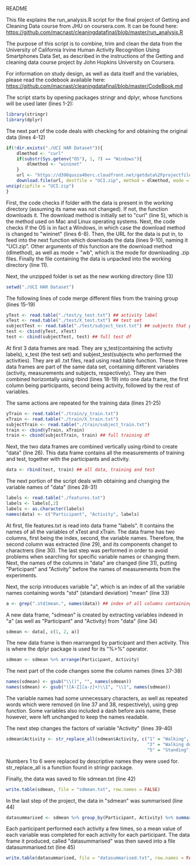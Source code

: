 README 

This file explains the run_analysis.R script  for the final project of Getting and Cleaning Data course from JHU on coursera.com. It can be found here:
https://github.com/macnast/cleaningdatafinal/blob/master/run_analysis.R
 
The purpose of this script is to combine, trim and clean the data from the University of California Irvine Human Activity Recognition Using Smartphones Data Set, as described in the instructions of the Getting and cleaning data course project by John Hopkins University on Coursera. 

For information on study design, as well as data itself and the variables, please read the codebook available here:
https://github.com/macnast/cleaningdatafinal/blob/master/CodeBook.md


The script starts by opening packages stringr and dplyr, whose functions will be used later (lines 1-2):
```R 
library(stringr)
library(dplyr)
```
The next part of the code deals with checking for and obtaining the original data (lines 4-12)
```R
if(!dir.exists("./UCI HAR Dataset")){
    dlmethod <- "curl"
    if(substr(Sys.getenv("OS"), 1, 7) == "Windows"){
        dlmethod <- "wininet"
    }
    url <- "https://d396qusza40orc.cloudfront.net/getdata%2Fprojectfiles%2FUCI%20HAR%20Dataset.zip"
    download.file(url, destfile = "UCI.zip", method = dlmethod, mode = "wb")
unzip(zipfile = "UCI.zip")
}
```
First, the code checks if folder with the data is present in the working directory (assuming its name was not changed). 
If not, the function downloads it. The download method is initially set to "curl" (line 5), which is the method used on Mac and Linux operating systems. Next, the code checks if the OS is in fact a Windows, in which case the download method is changed to "wininet" (lines  6-8). 
Then, the URL for the data is put in, to feed into the next function which downloads the data (lines 9-10), naming it "UCI.zip". Other arguments of this function are the download method (dlmethod), as well as mode = "wb", which is the mode for downloading .zip files. Finally the file containing the data is unpacked into the working directory (line 11).

Next, the unzipped folder is set as the new working directory (line 13)
```R
setwd("./UCI HAR Dataset")
```

The following lines of code merge different files from the training group (lines 15-19)
```R
yTest <- read.table("./test/y_test.txt") ## activity label
xTest <- read.table("./test/X_test.txt") ## test set
subjectTest <- read.table("./test/subject_test.txt") ## subjects that performed tests
test <- cbind(yTest, xTest) 
test <- cbind(subjectTest, test) ## full test df 
```
At first 3 data frames are read. They are y_test(containing the activity labels), x_test (the test set) and subjest_test(subjects who performed the activities). They are all .txt files, read using read.table function. These three data frames are part of the same data set, containing different variables (activity, measurements and subjects, respectively). They are then combined horizontally using rbind (lines 18-19) into one data frame, the first column being participants, second being activity, followed by the rest of variables.

The same actions are repeated for the training data (lines 21-25)
```R
yTrain <- read.table("./train/y_train.txt") 
xTrain <- read.table("./train/X_train.txt") 
subjectTrain <- read.table("./train/subject_train.txt")
train <- cbind(yTrain, xTrain)
train <- cbind(subjectTrain, train) ## full training df
```
Next, the two data frames are combined vertically using rbind to create "data" (line 26). This data frame contains all the measurements of training and test, together with the participants and activity.
```R
data <- rbind(test, train) ## all data, training and test
```
The next portion of the script deals with obtaining and changing the variable names of "data" (lines 28-31)
```R
labels <- read.table("./features.txt")
labels <- labels[,2]
labels <- as.character(labels)
names(data) <- c("Participant", "Activity", labels) 
```
At first, file features.txt is read into data frame "labels". It contains the names of all the variables of xTest and xTrain. The data frame has two columns, first being the index, second, the variable names. Therefore, the second column was extracted (line 29), and its components changet to charactrers (line 30). The last step was performed in order to avoid problems when searching for specific variable names or changing them.
Next, the names of the columns in "data" are changed (line 31), putting "Participant" and "Activity" before the names of measurements from the experiments.

Next, the scrip introduces variable "a", which is an index of all the variable names containing words "std" (standard deviation) "mean" (line 33)
```R
a <- grep(".std|mean.", names(data)) ## index of all columns containing "std" or "mean"
```
A new data frame, "sdmean" is created by extracting variables indexed in "a" (as well as "Participant" and "Activity) from "data" (line 34)
```R
sdmean <- data[, c(1, 2, a)]
```
The new data frame is then rearranged by participant and then activity. This is where the dplyr package is used for its "%>%" operator.
```R
sdmean <- sdmean %>% arrange(Participant, Activity) 
```
The next part of the code changes some the column names (lines 37-38)
```R
names(sdmean) <- gsub("\\()", "", names(sdmean)) 
names(sdmean) <- gsub("([A-Z][a-z]+)\\1", "\\1", names(sdmean))
```
The variable names had some unnecessary characters, as well as repeated words which were removed (in line 37 and 38, respectively), using grep function. Some variables also included  a dash before axis name, these however, were left unchanged to keep the names readable.

The next step changes the factors of variable "Activity" (lines 39-40)
```R
sdmean$Activity <- str_replace_all(sdmean$Activity, c("1" = "Walking", "2" = "Walking Upstairs", 
                                                      "3" = "Walking downstairs", "4" = "Sitting",
                                                      "5" = "Standing", "6" = "Laying"))
```
Numbers 1 to 6 were replaced by descriptive names they were used for. str_replace_all is a function found in stringr package.

Finally, the data was saved to file sdmean.txt (line 42)
```R
write.table(sdmean, file = "sdmean.txt", row.names = FALSE)
```

In the last step of the project, the data in "sdmean" was summarised (line 44)
```R
datasummarised <- sdmean %>% group_by(Participant, Activity) %>% summarise_all(funs(mean))
```
Each participant performed each activity a few times, so a mean value of each variable was completed for each activity for each participant.
The data frame it produced, called "datasummarised" was then saved into a file datasummarised.txt (line 45)
```R
write.table(datasummarised, file = "datasummarised.txt", row.names = FALSE)
```
